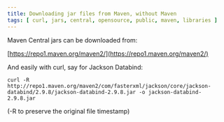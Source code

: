 ```yaml
---
title: Downloading jar files from Maven, without Maven
tags: [ curl, jars, central, opensource, public, maven, libraries ]
---
```

Maven Central jars can be downloaded from:

[https://repo1.maven.org/maven2/](https://repo1.maven.org/maven2/)

And easily with curl, say for Jackson Databind:

`curl -R http://repo1.maven.org/maven2/com/fasterxml/jackson/core/jackson-databind/2.9.8/jackson-databind-2.9.8.jar -o jackson-databind-2.9.8.jar`

(-R to preserve the original file timestamp)
